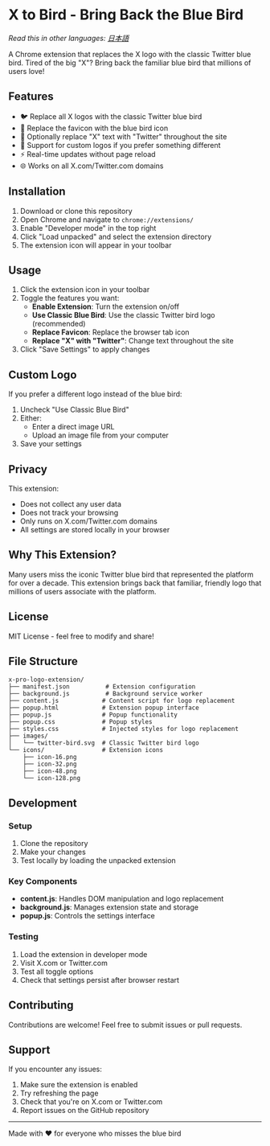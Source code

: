 # X to Bird - Bring Back the Blue Bird

*Read this in other languages: [日本語](README.ja.md)*

A Chrome extension that replaces the X logo with the classic Twitter blue bird. Tired of the big "X"? Bring back the familiar blue bird that millions of users love!

## Features

- 🐦 Replace all X logos with the classic Twitter blue bird
- 🔖 Replace the favicon with the blue bird icon
- 📝 Optionally replace "X" text with "Twitter" throughout the site
- 🎨 Support for custom logos if you prefer something different
- ⚡ Real-time updates without page reload
- 🌐 Works on all X.com/Twitter.com domains

## Installation

1. Download or clone this repository
2. Open Chrome and navigate to `chrome://extensions/`
3. Enable "Developer mode" in the top right
4. Click "Load unpacked" and select the extension directory
5. The extension icon will appear in your toolbar

## Usage

1. Click the extension icon in your toolbar
2. Toggle the features you want:
   - **Enable Extension**: Turn the extension on/off
   - **Use Classic Blue Bird**: Use the classic Twitter bird logo (recommended)
   - **Replace Favicon**: Replace the browser tab icon
   - **Replace "X" with "Twitter"**: Change text throughout the site
3. Click "Save Settings" to apply changes

## Custom Logo

If you prefer a different logo instead of the blue bird:
1. Uncheck "Use Classic Blue Bird"
2. Either:
   - Enter a direct image URL
   - Upload an image file from your computer
3. Save your settings

## Privacy

This extension:
- Does not collect any user data
- Does not track your browsing
- Only runs on X.com/Twitter.com domains
- All settings are stored locally in your browser

## Why This Extension?

Many users miss the iconic Twitter blue bird that represented the platform for over a decade. This extension brings back that familiar, friendly logo that millions of users associate with the platform.

## License

MIT License - feel free to modify and share!

## File Structure

```
x-pro-logo-extension/
├── manifest.json          # Extension configuration
├── background.js          # Background service worker
├── content.js            # Content script for logo replacement
├── popup.html            # Extension popup interface
├── popup.js              # Popup functionality
├── popup.css             # Popup styles
├── styles.css            # Injected styles for logo replacement
├── images/
│   └── twitter-bird.svg  # Classic Twitter bird logo
└── icons/                # Extension icons
    ├── icon-16.png
    ├── icon-32.png
    ├── icon-48.png
    └── icon-128.png
```

## Development

### Setup
1. Clone the repository
2. Make your changes
3. Test locally by loading the unpacked extension

### Key Components
- **content.js**: Handles DOM manipulation and logo replacement
- **background.js**: Manages extension state and storage
- **popup.js**: Controls the settings interface

### Testing
1. Load the extension in developer mode
2. Visit X.com or Twitter.com
3. Test all toggle options
4. Check that settings persist after browser restart

## Contributing

Contributions are welcome! Feel free to submit issues or pull requests.

## Support

If you encounter any issues:
1. Make sure the extension is enabled
2. Try refreshing the page
3. Check that you're on X.com or Twitter.com
4. Report issues on the GitHub repository

---

Made with ❤️ for everyone who misses the blue bird